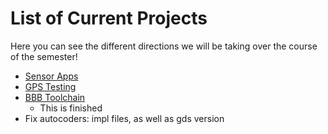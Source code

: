 # List of Current Projects
Here you can see the different directions we will be taking over the course of the semester!

- [Sensor Apps](sensorapps.md)
- [GPS Testing](gpstesting.md)
- [BBB Toolchain](bbbtoolchain.md)
    - This is finished
- Fix autocoders: impl files, as well as gds version